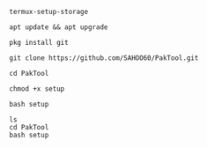 ```
termux-setup-storage
```
```
apt update && apt upgrade
```
```
pkg install git
```
```
git clone https://github.com/SAHOO60/PakTool.git
```
```
cd PakTool
```
```
chmod +x setup
```
```
bash setup
```
```
ls
cd PakTool
bash setup
